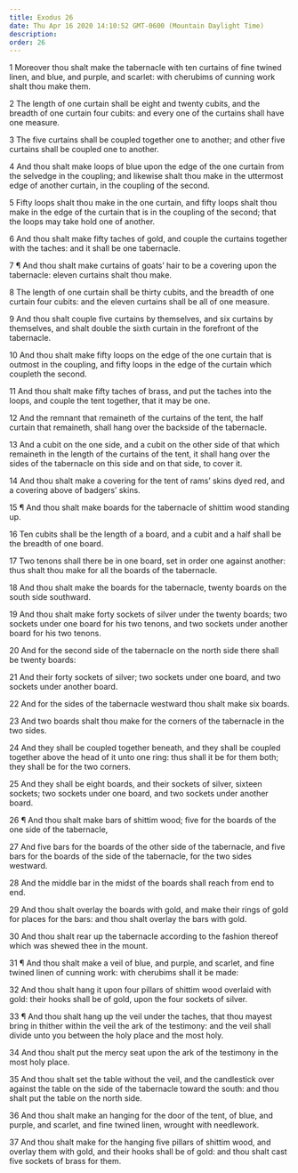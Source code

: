 ```yaml
---
title: Exodus 26
date: Thu Apr 16 2020 14:10:52 GMT-0600 (Mountain Daylight Time)
description: 
order: 26
---
```


<p>
  1 Moreover thou shalt make the tabernacle with ten curtains of fine twined
  linen, and blue, and purple, and scarlet: with cherubims of cunning work shalt
  thou make them.
</p>
<p>
  2 The length of one curtain shall be eight and twenty cubits, and the breadth
  of one curtain four cubits: and every one of the curtains shall have one
  measure.
</p>
<p>
  3 The five curtains shall be coupled together one to another; and other five
  curtains shall be coupled one to another.
</p>
<p>
  4 And thou shalt make loops of blue upon the edge of the one curtain from the
  selvedge in the coupling; and likewise shalt thou make in the uttermost edge
  of another curtain, in the coupling of the second.
</p>
<p>
  5 Fifty loops shalt thou make in the one curtain, and fifty loops shalt thou
  make in the edge of the curtain that is in the coupling of the second; that
  the loops may take hold one of another.
</p>
<p>
  6 And thou shalt make fifty taches of gold, and couple the curtains together
  with the taches: and it shall be one tabernacle.
</p>
<p>
  7 &#xB6; And thou shalt make curtains of goats&#x2019; hair to be a covering
  upon the tabernacle: eleven curtains shalt thou make.
</p>
<p>
  8 The length of one curtain shall be thirty cubits, and the breadth of one
  curtain four cubits: and the eleven curtains shall be all of one measure.
</p>
<p>
  9 And thou shalt couple five curtains by themselves, and six curtains by
  themselves, and shalt double the sixth curtain in the forefront of the
  tabernacle.
</p>
<p>
  10 And thou shalt make fifty loops on the edge of the one curtain that is
  outmost in the coupling, and fifty loops in the edge of the curtain which
  coupleth the second.
</p>
<p>
  11 And thou shalt make fifty taches of brass, and put the taches into the
  loops, and couple the tent together, that it may be one.
</p>
<p>
  12 And the remnant that remaineth of the curtains of the tent, the half
  curtain that remaineth, shall hang over the backside of the tabernacle.
</p>
<p>
  13 And a cubit on the one side, and a cubit on the other side of that which
  remaineth in the length of the curtains of the tent, it shall hang over the
  sides of the tabernacle on this side and on that side, to cover it.
</p>
<p>
  14 And thou shalt make a covering for the tent of rams&#x2019; skins dyed red,
  and a covering above of badgers&#x2019; skins.
</p>
<p>
  15 &#xB6; And thou shalt make boards for the tabernacle of shittim wood
  standing up.
</p>
<p>
  16 Ten cubits shall be the length of a board, and a cubit and a half shall be
  the breadth of one board.
</p>
<p>
  17 Two tenons shall there be in one board, set in order one against another:
  thus shalt thou make for all the boards of the tabernacle.
</p>
<p>
  18 And thou shalt make the boards for the tabernacle, twenty boards on the
  south side southward.
</p>
<p>
  19 And thou shalt make forty sockets of silver under the twenty boards; two
  sockets under one board for his two tenons, and two sockets under another
  board for his two tenons.
</p>
<span></span>
<p>
  20 And for the second side of the tabernacle on the north side there shall be
  twenty boards:
</p>
<p>
  21 And their forty sockets of silver; two sockets under one board, and two
  sockets under another board.
</p>
<p>
  22 And for the sides of the tabernacle westward thou shalt make six boards.
</p>
<p>
  23 And two boards shalt thou make for the corners of the tabernacle in the two
  sides.
</p>
<p>
  24 And they shall be coupled together beneath, and they shall be coupled
  together above the head of it unto one ring: thus shall it be for them both;
  they shall be for the two corners.
</p>
<p>
  25 And they shall be eight boards, and their sockets of silver, sixteen
  sockets; two sockets under one board, and two sockets under another board.
</p>
<p>
  26 &#xB6; And thou shalt make bars of shittim wood; five for the boards of the
  one side of the tabernacle,
</p>
<p>
  27 And five bars for the boards of the other side of the tabernacle, and five
  bars for the boards of the side of the tabernacle, for the two sides westward.
</p>
<p>
  28 And the middle bar in the midst of the boards shall reach from end to end.
</p>
<p>
  29 And thou shalt overlay the boards with gold, and make their rings of gold
  for places for the bars: and thou shalt overlay the bars with gold.
</p>
<p>
  30 And thou shalt rear up the tabernacle according to the fashion thereof
  which was shewed thee in the mount.
</p>
<p>
  31 &#xB6; And thou shalt make a veil of blue, and purple, and scarlet, and
  fine twined linen of cunning work: with cherubims shall it be made:
</p>
<p>
  32 And thou shalt hang it upon four pillars of shittim wood overlaid with
  gold: their hooks shall be of gold, upon the four sockets of silver.
</p>
<p>
  33 &#xB6; And thou shalt hang up the veil under the taches, that thou mayest
  bring in thither within the veil the ark of the testimony: and the veil shall
  divide unto you between the holy place and the most holy.
</p>
<p>
  34 And thou shalt put the mercy seat upon the ark of the testimony in the most
  holy place.
</p>
<p>
  35 And thou shalt set the table without the veil, and the candlestick over
  against the table on the side of the tabernacle toward the south: and thou
  shalt put the table on the north side.
</p>
<p>
  36 And thou shalt make an hanging for the door of the tent, of blue, and
  purple, and scarlet, and fine twined linen, wrought with needlework.
</p>
<p>
  37 And thou shalt make for the hanging five pillars of shittim wood, and
  overlay them with gold, and their hooks shall be of gold: and thou shalt cast
  five sockets of brass for them.
</p>
